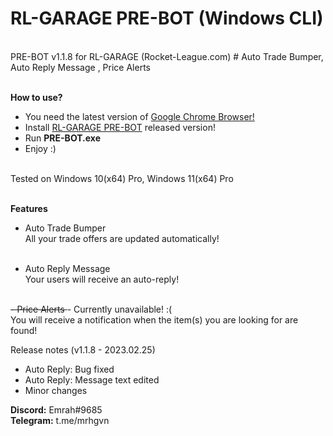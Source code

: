 <h1>RL-GARAGE PRE-BOT (Windows CLI)</h1> <br>
PRE-BOT v1.1.8 for RL-GARAGE (Rocket-League.com) # Auto Trade Bumper, Auto Reply Message , Price Alerts <br> <br>

<b>How to use?</b> <br>
- You need the latest version of <a href="https://www.google.com/chrome" target="_blank">Google Chrome Browser!</a> <br>
- Install <a href="https://github.com/mrhgvn/RL-GARAGE-PRE-BOT/releases">RL-GARAGE PRE-BOT</a> released version! <br>
- Run <b>PRE-BOT.exe</b> <br>
- Enjoy :) <br> <br>

Tested on Windows 10(x64) Pro, Windows 11(x64) Pro <br> <br>

<b>Features</b> <br>
- Auto Trade Bumper <br>
All your trade offers are updated automatically! <br> <br>

- Auto Reply Message <br>
Your users will receive an auto-reply! <br> <br>

<strike>- Price Alerts </strike> - Currently unavailable! :(<br> 
You will receive a notification when the item(s) you are looking for are found! <br>

Release notes (v1.1.8 - 2023.02.25)
<br>
 - Auto Reply: Bug fixed
 - Auto Reply: Message text edited
 - Minor changes

<b>Discord:</b> Emrah#9685 <br>
<b>Telegram:</b> t.me/mrhgvn
